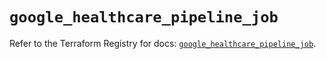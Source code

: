 # `google_healthcare_pipeline_job`

Refer to the Terraform Registry for docs: [`google_healthcare_pipeline_job`](https://registry.terraform.io/providers/hashicorp/google/6.49.3/docs/resources/healthcare_pipeline_job).

